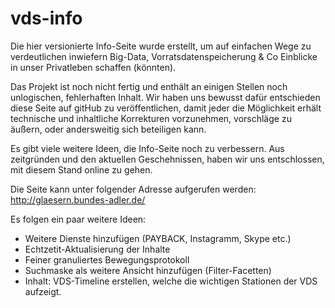 # vds-info

Die hier versionierte Info-Seite wurde erstellt, um auf einfachen Wege zu verdeutlichen inwiefern  Big-Data, Vorratsdatenspeicherung & Co Einblicke in unser Privatleben schaffen (könnten).

Das Projekt ist noch nicht fertig und enthält an einigen Stellen noch unlogischen, fehlerhaften Inhalt. Wir haben uns bewusst dafür entschieden diese Seite auf gitHub zu veröffentlichen, damit jeder die Möglichkeit erhält technische und inhaltliche Korrekturen vorzunehmen, vorschläge zu äußern, oder andersweitig sich beteiligen kann.

Es gibt viele weitere Ideen, die Info-Seite noch zu verbessern. Aus zeitgründen und den aktuellen Geschehnissen, haben wir uns entschlossen, mit diesem Stand online zu gehen.

Die Seite kann unter folgender Adresse aufgerufen werden:
http://glaesern.bundes-adler.de/

Es folgen ein paar weitere Ideen:

* Weitere Dienste hinzufügen (PAYBACK, Instagramm, Skype etc.)
* Echtzetit-Aktualisierung der Inhalte
* Feiner granuliertes Bewegungsprotokoll
* Suchmaske als weitere Ansicht hinzufügen (Filter-Facetten)
* Inhalt: VDS-Timeline erstellen, welche die wichtigen Stationen der VDS aufzeigt.
